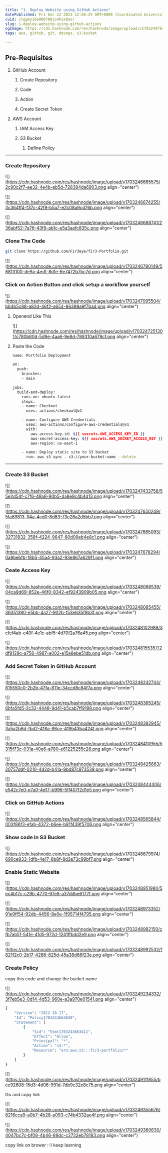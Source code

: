 ```yaml
---
title: "1. Deploy Website using GitHub Actions"
datePublished: Fri Dec 22 2023 12:56:25 GMT+0000 (Coordinated Universal Time)
cuid: clqgmy1de000708jo4hsx9asr
slug: 1-deploy-website-using-github-actions
ogImage: https://cdn.hashnode.com/res/hashnode/image/upload/v1703249764238/8d79d388-0c5d-4c63-8321-cc18f36b622e.jpeg
tags: aws, github, git, devops, s3-bucket

---
```


## Pre-Requisites

1. GitHub Account
    
    1. Create Repository
        
    2. Code
        
    3. Action
        
    4. Create Secret Token
        
2. AWS Account
    
    1. IAM Access Key
        
    2. S3 Bucket
        
        1. Define Policy
            

---

### Create Repository

![](https://cdn.hashnode.com/res/hashnode/image/upload/v1703246665575/2c90c2f7-ee32-4e4b-ab5d-728384da6903.png align="center")

![](https://cdn.hashnode.com/res/hashnode/image/upload/v1703246674255/3c364ff4-f37c-42f9-b5a7-e2c08a9cd76b.png align="center")

![](https://cdn.hashnode.com/res/hashnode/image/upload/v1703246688741/236abf52-7a76-43f9-ab1c-e5a3aafc835c.png align="center")

### Clone The Code

```bash
git clone https://github.com/Fir3eye/fir3-Portfolio.git
```

![](https://cdn.hashnode.com/res/hashnode/image/upload/v1703246790149/58813100-de9a-4edf-8dfe-6e7472b7bc7d.png align="center")

### Click on Action Button and click setup a workflow yourself

![](https://cdn.hashnode.com/res/hashnode/image/upload/v1703247095504/b64b5c88-a82d-46f2-a654-86399a9f7bad.png align="center")

1. Openend Like This
    
    ![](https://cdn.hashnode.com/res/hashnode/image/upload/v1703247251301/c780b80d-5d9e-4aa6-9e8d-788310a679cf.png align="center")
    
2. Paste the Code
    
    ```bash
    name: Portfolio Deployment
    
    on:
      push:
        branches:
        - main
    
    jobs:
      build-and-deploy:
        runs-on: ubuntu-latest
        steps:
        - name: Checkout
          uses: actions/checkout@v1
    
        - name: Configure AWS Credentials
          uses: aws-actions/configure-aws-credentials@v1
          with:
            aws-access-key-id: ${{ secrets.AWS_ACCESS_KEY_ID }}
            aws-secret-access-key: ${{ secrets.AWS_SECRET_ACCESS_KEY }}
            aws-region: us-east-1
    
        - name: Deploy static site to S3 bucket
          run: aws s3 sync . s3://your-bucket-name --delete
    ```
    

---

### Create S3 Bucket

![](https://cdn.hashnode.com/res/hashnode/image/upload/v1703247433758/55e2d54f-c7f6-48a8-90b5-4a8e9c4b4d13.png align="center")

![](https://cdn.hashnode.com/res/hashnode/image/upload/v1703247650249/5fa89813-ff4a-4cd0-8d83-73e26a2d5bb7.png align="center")

![](https://cdn.hashnode.com/res/hashnode/image/upload/v1703247665093/32731832-358f-4224-9647-60d09eb4e8c1.png align="center")

![](https://cdn.hashnode.com/res/hashnode/image/upload/v1703247678294/0a9bebfb-18b5-45a4-93a2-93e867a629f1.png align="center")

### Ceate Access Key

![](https://cdn.hashnode.com/res/hashnode/image/upload/v1703248066539/04ca9d69-852e-46f0-8342-ef9243909b05.png align="center")

![](https://cdn.hashnode.com/res/hashnode/image/upload/v1703248085455/36351390-e5bb-4a27-902b-f53e635f9b3f.png align="center")

![](https://cdn.hashnode.com/res/hashnode/image/upload/v1703248102989/3cfef4ab-c40f-4e1c-abf5-4d70f2a76a45.png align="center")

![](https://cdn.hashnode.com/res/hashnode/image/upload/v1703248155357/2df9129c-a756-4987-a002-e15a8ebe51db.png align="center")

### Add Secret Token in GitHub Account

![](https://cdn.hashnode.com/res/hashnode/image/upload/v1703248242744/815550c0-2b2b-47fa-811e-34ccd8c84f7a.png align="center")

![](https://cdn.hashnode.com/res/hashnode/image/upload/v1703248365245/6bfa5fd5-2c32-4448-9d41-b5cab7ff9198.png align="center")

![](https://cdn.hashnode.com/res/hashnode/image/upload/v1703248392945/3a5a2b6d-fbd2-418a-88ce-419b43ba424f.png align="center")

![](https://cdn.hashnode.com/res/hashnode/image/upload/v1703248410955/5315f73c-031a-40e6-a780-e61225255c28.png align="center")

![](https://cdn.hashnode.com/res/hashnode/image/upload/v1703248425663/20757ddf-0210-4d2d-b41a-9bd87c973539.png align="center")

![](https://cdn.hashnode.com/res/hashnode/image/upload/v1703248444406/e542c7e0-e7a0-4df7-b996-5ff407f2d1e5.png align="center")

### Click on GitHub Actions  

![](https://cdn.hashnode.com/res/hashnode/image/upload/v1703248565844/003f86f3-efab-4372-b6ee-b81f439f5706.png align="center")

### Show code in S3 Bucket

![](https://cdn.hashnode.com/res/hashnode/image/upload/v1703248679974/690ce933-1dfb-4e17-8b8f-8d2e73c99bf7.png align="center")

### Enable Static Website

![](https://cdn.hashnode.com/res/hashnode/image/upload/v1703248951980/5ec4b17c-c29b-4770-97e8-a37ddbe6177f.png align="center")

![](https://cdn.hashnode.com/res/hashnode/image/upload/v1703248973352/91e9ff54-92db-4456-8e0e-1f95714f4795.png align="center")

![](https://cdn.hashnode.com/res/hashnode/image/upload/v1703248982150/cfb7ab5f-541e-4fd5-972d-1241ffbdd2e9.png align="center")

![](https://cdn.hashnode.com/res/hashnode/image/upload/v1703248992532/1821f2c0-2b17-4286-825d-45a38d66f23e.png align="center")

### Create Policy

copy this code and change the bucket name

![](https://cdn.hashnode.com/res/hashnode/image/upload/v1703249234332/3f7eb5e3-0d14-4d53-960e-a3a970e01541.png align="center")

```bash
{
    "Version": "2012-10-17",
    "Id": "Policy1703243664849",
    "Statement": [
        {
            "Sid": "Stmt1703243663411",
            "Effect": "Allow",
            "Principal": "*",
            "Action": "s3:*",
            "Resource": "arn:aws:s3:::fir3-portfolio/*"
        }
    ]
}
```

![](https://cdn.hashnode.com/res/hashnode/image/upload/v1703249111855/bce92608-15d3-4d06-991d-7db9c32e8c75.png align="center")

Go and copy link

![](https://cdn.hashnode.com/res/hashnode/image/upload/v1703249355676/8216cca9-a0b7-4b28-a093-c74b4332ae4f.png align="center")

![](https://cdn.hashnode.com/res/hashnode/image/upload/v1703249360630/4047bc7c-bf08-4b46-89dc-c2732eb78183.png align="center")

copy link on brower :-) keep learning